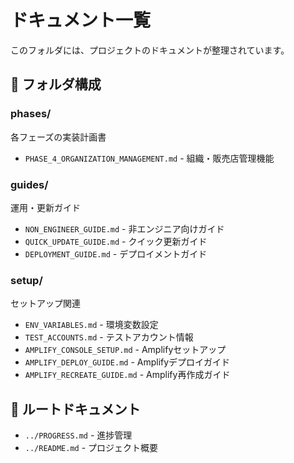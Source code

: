 # ドキュメント一覧

このフォルダには、プロジェクトのドキュメントが整理されています。

## 📂 フォルダ構成

### phases/
各フェーズの実装計画書

- `PHASE_4_ORGANIZATION_MANAGEMENT.md` - 組織・販売店管理機能

### guides/
運用・更新ガイド

- `NON_ENGINEER_GUIDE.md` - 非エンジニア向けガイド
- `QUICK_UPDATE_GUIDE.md` - クイック更新ガイド
- `DEPLOYMENT_GUIDE.md` - デプロイメントガイド

### setup/
セットアップ関連

- `ENV_VARIABLES.md` - 環境変数設定
- `TEST_ACCOUNTS.md` - テストアカウント情報
- `AMPLIFY_CONSOLE_SETUP.md` - Amplifyセットアップ
- `AMPLIFY_DEPLOY_GUIDE.md` - Amplifyデプロイガイド
- `AMPLIFY_RECREATE_GUIDE.md` - Amplify再作成ガイド

## 🔗 ルートドキュメント

- `../PROGRESS.md` - 進捗管理
- `../README.md` - プロジェクト概要
